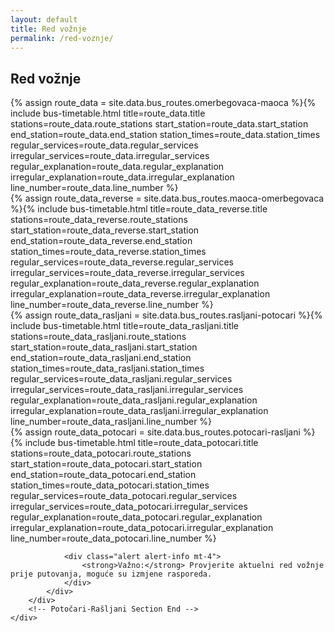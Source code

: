 ```yaml
---
layout: default
title: Red vožnje
permalink: /red-voznje/
---
```


<!-- Page Banner -->
<div class="page-banner bg-primary py-4">
    <div class="container">
        <div class="row">
            <div class="col-12 text-center">
                <h2 class="text-white mb-0">Red vožnje</h2>
            </div>
        </div>
    </div>
</div>

<!-- Bus Schedule Section -->
<section class="py-5">
    <div class="container">        <!-- Omerbegovaca-Maoča -->
        <div class="row">
            <div class="col-12">
                {% assign route_data = site.data.bus_routes.omerbegovaca-maoca %}{% include bus-timetable.html
                    title=route_data.title
                    stations=route_data.route_stations
                    start_station=route_data.start_station
                    end_station=route_data.end_station
                    station_times=route_data.station_times
                    regular_services=route_data.regular_services
                    irregular_services=route_data.irregular_services
                    regular_explanation=route_data.regular_explanation
                    irregular_explanation=route_data.irregular_explanation
                    line_number=route_data.line_number
                %}
            </div>
        </div>
        <!-- Omerbegovaca-Maoča Section End -->        <!-- Maoča-Omerbegovaca -->
        <div class="row mt-5">
            <div class="col-12">
                {% assign route_data_reverse = site.data.bus_routes.maoca-omerbegovaca %}{% include bus-timetable.html
                    title=route_data_reverse.title
                    stations=route_data_reverse.route_stations
                    start_station=route_data_reverse.start_station
                    end_station=route_data_reverse.end_station
                    station_times=route_data_reverse.station_times
                    regular_services=route_data_reverse.regular_services
                    irregular_services=route_data_reverse.irregular_services
                    regular_explanation=route_data_reverse.regular_explanation
                    irregular_explanation=route_data_reverse.irregular_explanation
                    line_number=route_data_reverse.line_number
                %}
            </div>
        </div>        <!-- Maoča-Omerbegovaca Section End -->        <!-- Rašljani-Potočari -->
        <div class="row mt-5">
            <div class="col-12">
                {% assign route_data_rasljani = site.data.bus_routes.rasljani-potocari %}{% include bus-timetable.html
                    title=route_data_rasljani.title
                    stations=route_data_rasljani.route_stations
                    start_station=route_data_rasljani.start_station
                    end_station=route_data_rasljani.end_station
                    station_times=route_data_rasljani.station_times
                    regular_services=route_data_rasljani.regular_services
                    irregular_services=route_data_rasljani.irregular_services
                    regular_explanation=route_data_rasljani.regular_explanation
                    irregular_explanation=route_data_rasljani.irregular_explanation
                    line_number=route_data_rasljani.line_number
                %}
            </div>
        </div>
        <!-- Rašljani-Potočari Section End -->          <!-- Potočari-Rašljani -->
        <div class="row mt-5">
            <div class="col-12">
                {% assign route_data_potocari = site.data.bus_routes.potocari-rasljani %}{% include bus-timetable.html
                    title=route_data_potocari.title
                    stations=route_data_potocari.route_stations
                    start_station=route_data_potocari.start_station
                    end_station=route_data_potocari.end_station
                    station_times=route_data_potocari.station_times
                    regular_services=route_data_potocari.regular_services
                    irregular_services=route_data_potocari.irregular_services
                    regular_explanation=route_data_potocari.regular_explanation
                    irregular_explanation=route_data_potocari.irregular_explanation
                    line_number=route_data_potocari.line_number
                %}

                <div class="alert alert-info mt-4">
                    <strong>Važno:</strong> Provjerite aktuelni red vožnje prije putovanja, moguće su izmjene rasporeda.
                </div>
            </div>
        </div>
        <!-- Potočari-Rašljani Section End -->
    </div>

</section>
